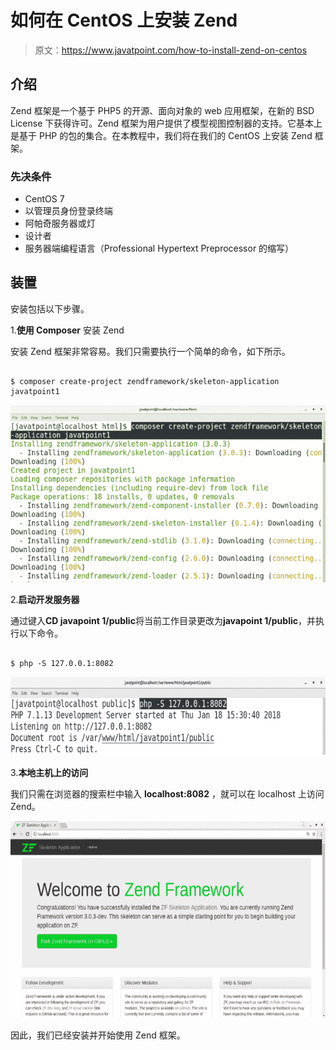# 如何在 CentOS 上安装 Zend

> 原文：<https://www.javatpoint.com/how-to-install-zend-on-centos>

## 介绍

Zend 框架是一个基于 PHP5 的开源、面向对象的 web 应用框架，在新的 BSD License 下获得许可。Zend 框架为用户提供了模型视图控制器的支持。它基本上是基于 PHP 的包的集合。在本教程中，我们将在我们的 CentOS 上安装 Zend 框架。

### 先决条件

*   CentOS 7
*   以管理员身份登录终端
*   阿帕奇服务器或灯
*   设计者
*   服务器端编程语言（Professional Hypertext Preprocessor 的缩写）

## 装置

安装包括以下步骤。

1.**使用 Composer** 安装 Zend

安装 Zend 框架非常容易。我们只需要执行一个简单的命令，如下所示。

```

$ composer create-project zendframework/skeleton-application javatpoint1

```

![CentOS How to Install Zend on CentOS](img/2c7a55b69247b0309c720efce4a86df0.png)

2.**启动开发服务器**

通过键入**CD javapoint 1/public**将当前工作目录更改为**javapoint 1/public**，并执行以下命令。

```

$ php -S 127.0.0.1:8082 

```

![CentOS How to Install Zend on CentOS 1](img/9b13925cbc62b9896f91aba2f11be9b2.png)

3.**本地主机上的访问**

我们只需在浏览器的搜索栏中输入 **localhost:8082** ，就可以在 localhost 上访问 Zend。

![CentOS How to Install Zend on CentOS 2](img/100f6b155f29dedf97c681520cfabf55.png)

因此，我们已经安装并开始使用 Zend 框架。